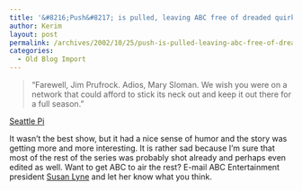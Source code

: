```yaml
---
title: '&#8216;Push&#8217; is pulled, leaving ABC free of dreaded quirkiness'
author: Kerim
layout: post
permalink: /archives/2002/10/25/push-is-pulled-leaving-abc-free-of-dreaded-quirkiness/
categories:
  - Old Blog Import
---
```


>   &#8220;Farewell, Jim Prufrock. Adios, Mary Sloman. We wish you were on a network that could afford to stick its neck out and keep it out there for a full season.&#8221;


<a href="http://seattlepi.nwsource.com/tv/92524_tv24.shtml" onclick="_gaq.push(['_trackEvent', 'outbound-article', 'http://seattlepi.nwsource.com/tv/92524_tv24.shtml', 'Seattle Pi']);" >Seattle Pi</a>

It wasn&#8217;t the best show, but it had a nice sense of humor and the story was getting more and more interesting. It is rather sad because I&#8217;m sure that most of the rest of the series was probably shot already and perhaps even edited as well. Want to get ABC to air the rest? E-mail ABC Entertainment president <a href="mailto:susan.m.lyne@abc.com" onclick="_gaq.push(['_trackEvent','mailto','susan.m.lyne@abc.com']);" > Susan Lyne</a> and let her know what you think.

